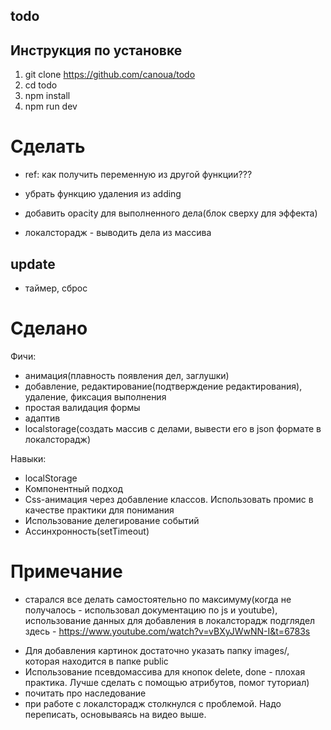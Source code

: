 ## todo

## Инструкция по установке

1. git clone https://github.com/canoua/todo
2. cd todo
3. npm install
4. npm run dev

# Сделать

- ref: как получить переменную из другой функции???
- убрать функцию удаления из adding

- добавить opacity для выполненного дела(блок сверху для эффекта)
- локалсторадж - выводить дела из массива

## update

- таймер, сброс

# Сделано

Фичи:

- анимация(плавность появления дел, заглушки)
- добавление, редактирование(подтверждение редактирования), удаление, фиксация выполнения
- простая валидация формы
- адаптив
- localstorage(создать массив с делами, вывести его в json формате в локалсторадж)

Навыки:

- localStorage
- Компонентный подход
- Css-анимация через добавление классов. Использовать промис в качестве практики для понимания
- Использование делегирование событий
- Ассинхронность(setTimeout)

# Примечание

- старался все делать самостоятельно по максимуму(когда не получалось - использовал документацию по js и youtube), использование данных для добавления в локалсторадж подглядел здесь - https://www.youtube.com/watch?v=vBXyJWwNN-I&t=6783s

* Для добавления картинок достаточно указать папку images/, которая находится в папке public
* Использование псевдомассива для кнопок delete, done - плохая практика. Лучше сделать с помощью атрибутов, помог туториал)
* почитать про наследование
* при работе с локалсторадж столкнулся с проблемой. Надо переписать, основываясь на видео выше.
